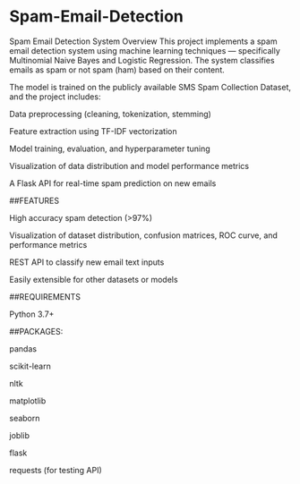 # Spam-Email-Detection
Spam Email Detection System
Overview
This project implements a spam email detection system using machine learning techniques — specifically Multinomial Naive Bayes and Logistic Regression. The system classifies emails as spam or not spam (ham) based on their content.

The model is trained on the publicly available SMS Spam Collection Dataset, and the project includes:

Data preprocessing (cleaning, tokenization, stemming)

Feature extraction using TF-IDF vectorization

Model training, evaluation, and hyperparameter tuning

Visualization of data distribution and model performance metrics

A Flask API for real-time spam prediction on new emails

##FEATURES

High accuracy spam detection (>97%)

Visualization of dataset distribution, confusion matrices, ROC curve, and performance metrics

REST API to classify new email text inputs

Easily extensible for other datasets or models

##REQUIREMENTS

Python 3.7+

##PACKAGES:

pandas

scikit-learn

nltk

matplotlib

seaborn

joblib

flask

requests (for testing API)

